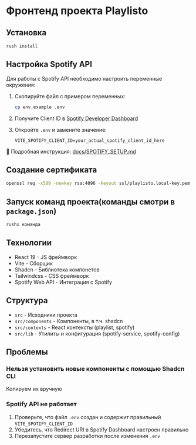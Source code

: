 # Фронтенд проекта Playlisto

## Установка

```bash
rush install
```

## Настройка Spotify API

Для работы с Spotify API необходимо настроить переменные окружения:

1. Скопируйте файл с примером переменных:
   ```bash
   cp env.example .env
   ```

2. Получите Client ID в [Spotify Developer Dashboard](https://developer.spotify.com/dashboard)

3. Откройте `.env` и замените значение:
   ```env
   VITE_SPOTIFY_CLIENT_ID=your_actual_spotify_client_id_here
   ```

📖 Подробная инструкция: [docs/SPOTIFY_SETUP.md](./docs/SPOTIFY.md)

## Создание сертификата

```bash
openssl req -x509 -newkey rsa:4096 -keyout ssl/playlisto.local-key.pem -out ssl/playlisto.local-cert.pem -days 365 -nodes -subj "/C=RU/ST=Moscow/L=Moscow/O=Playlisto/OU=Development/CN=playlisto.local"
```

## Запуск команд проекта(команды смотри в `package.json`)

```bash
rushx команда
```

## Технологии

- React 19 - JS фреймворк
- Vite - Сборщик
- Shadcn - Библиотека компонетов
- Tailwindcss - CSS фреймворк
- Spotify Web API - Интеграция с Spotify

## Структура

- `src` - Исходники проекта
- `src/components` - Компоненты, в т.ч. shadcn
- `src/contexts` - React контексты (playlist, spotify)
- `src/lib` - Утилиты и конфигурация (spotify-service, spotify-config)

## Проблемы

### Нельзя установить новые компоненты с помощью Shadcn CLI

Копируем их вручную

### Spotify API не работает

1. Проверьте, что файл `.env` создан и содержит правильный `VITE_SPOTIFY_CLIENT_ID`
2. Убедитесь, что Redirect URI в Spotify Dashboard настроен правильно
3. Перезапустите сервер разработки после изменения `.env`

